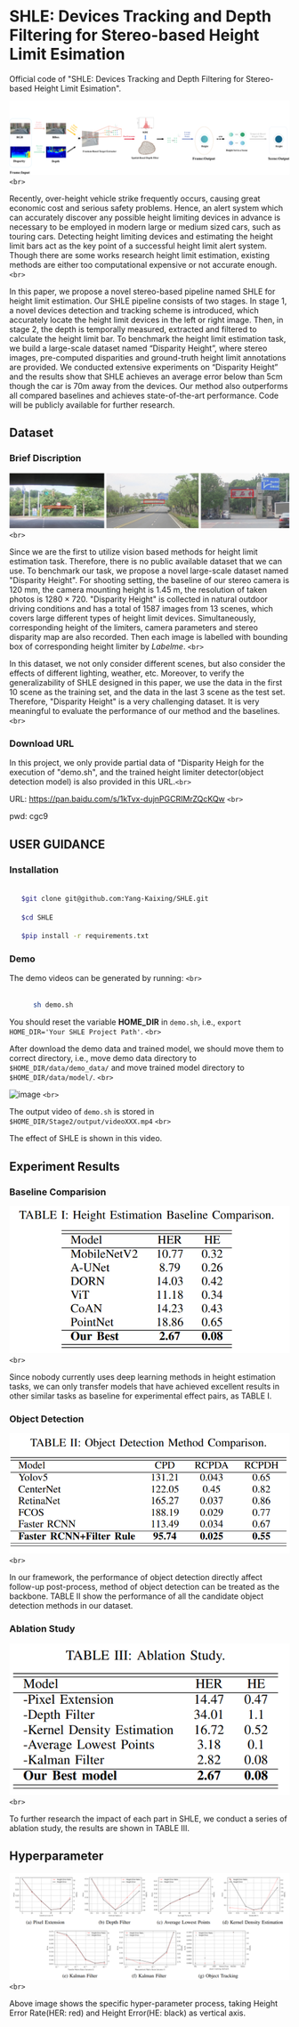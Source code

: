 
# SHLE: Devices Tracking and Depth Filtering for Stereo-based Height Limit Esimation

Official code of "SHLE: Devices Tracking and Depth Filtering for Stereo-based Height Limit Esimation".

![image](./data/readme/framework.png) `<br>`

Recently, over-height vehicle strike frequently occurs, causing great economic cost and serious safety problems. Hence, an alert system which can accurately discover any possible height limiting devices in advance is necessary to be employed in modern large or medium sized cars, such as touring cars. Detecting height limiting devices and estimating the height limit bars act as the key point of a successful height limit alert system. Though there are some works research height limit estimation, existing methods are either too computational expensive or not accurate enough. `<br>`

In this paper, we propose a novel stereo-based pipeline named SHLE for height limit estimation. Our SHLE pipeline consists of two stages. In stage 1, a novel devices detection and tracking scheme is introduced, which accurately locate the height limit devices in the left or right image. Then, in stage 2, the depth is temporally measured, extracted and filtered to calculate the height limit bar. To benchmark the height limit estimation task, we build a large-scale dataset named “Disparity Height”, where stereo images, pre-computed disparities and ground-truth height limit annotations are provided. We conducted extensive experiments on “Disparity Height” and the results show that SHLE achieves an average error below than 5cm though the car is 70m away from the devices. Our method also outperforms all compared baselines and achieves state-of-the-art performance. Code will be publicly available for further research.

## Dataset

### Brief Discription

![image](./data/readme/data_annotation.png)  `<br>`

Since we are the first to utilize vision based methods for height limit estimation task. Therefore, there is no public available dataset that we can use. To benchmark our task, we propose a novel large-scale dataset named "Disparity Height". For shooting setting, the baseline of our stereo camera is 120 mm, the camera mounting height is 1.45 m, the resolution of taken photos is $1280\times720$. "Disparity Height" is collected in natural outdoor driving conditions and has a total of 1587 images from 13 scenes, which covers large different types of height limit devices. Simultaneously, corresponding height of the limiters, camera parameters and stereo disparity map are also recorded. Then each image is labelled with bounding box of corresponding height limiter by $Labelme$. `<br>`

In this dataset, we not only consider different scenes, but also consider the effects of different lighting, weather, etc. Moreover, to verify the generalizability of SHLE designed in this paper, we use the data in the first 10 scene as the training set, and the data in the last 3 scene as the test set. Therefore, "Disparity Height" is a very challenging dataset. It is very meaningful to evaluate the performance of our method and the baselines. `<br>`

### Download URL

In this project, we only provide partial data of "Disparity Heigh for the execution of "demo.sh", and the trained height limiter detector(object detection model) is also provided in this URL.`<br>`

   URL: https://pan.baidu.com/s/1kTvx-dujnPGCRIMrZQcKQw  `<br>`

   pwd: cgc9

## USER GUIDANCE

### Installation

```bash

   $git clone git@github.com:Yang-Kaixing/SHLE.git

   $cd SHLE

   $pip install -r requirements.txt

```

### Demo

The demo videos can be generated by running: `<br>`

```bash

      sh demo.sh

```

You should reset the variable **HOME_DIR** in ``demo.sh``, i.e., ``export HOME_DIR='Your SHLE Project Path'``. `<br>`

After download the demo data and trained model, we should move them to correct directory, i.e., move demo data directory to ``$HOME_DIR/data/demo_data/`` and move trained model directory to ``$HOME_DIR/data/model/``. `<br>`

![image](./data/readme/demo.gif) `<br>`

The output video of ``demo.sh`` is stored in ```$HOME_DIR/Stage2/output/videoXXX.mp4``` `<br>`

The effect of SHLE is shown in this video.

## Experiment Results

### Baseline Comparision

![image](./data/readme/baseline_comparison.png) `<br>`

Since nobody currently uses deep learning methods in height estimation tasks, we can only transfer models that have achieved excellent results in other similar tasks as baseline for experimental effect pairs, as TABLE I.

### Object Detection

![image](./data/readme/object_detection.png) `<br>`

In our framework, the performance of object detection directly affect follow-up post-process, method of object detection can be treated as the backbone. TABLE II show the performance of all the candidate object detection methods in our dataset.

### Ablation Study

![image](./data/readme/ablation_study.png) `<br>`

To further research the impact of each part in SHLE, we conduct a series of ablation study, the results are shown in TABLE III.

## Hyperparameter

![image](./data/readme/hyperparameter.png) `<br>`

Above image shows the specific hyper-parameter process, taking Height Error Rate(HER: red) and Height Error(HE: black) as vertical axis.
